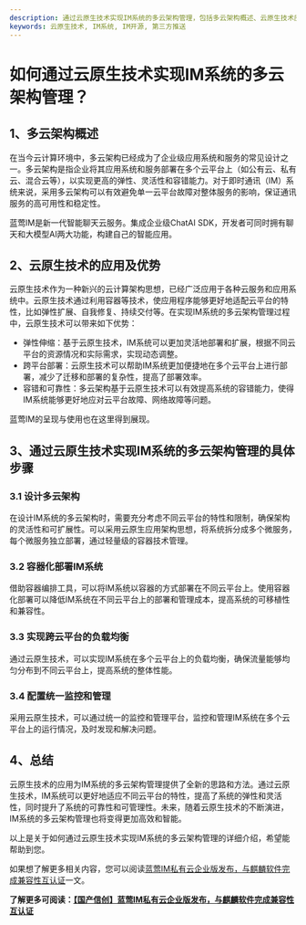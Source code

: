 ```yaml
---
description: 通过云原生技术实现IM系统的多云架构管理，包括多云架构概述、云原生技术应用和通过技术步骤实现多云架构管理。
keywords: 云原生技术, IM系统, IM开源, 第三方推送
---
```

# 如何通过云原生技术实现IM系统的多云架构管理？

## 1、多云架构概述
在当今云计算环境中，多云架构已经成为了企业级应用系统和服务的常见设计之一。多云架构是指企业将其应用系统和服务部署在多个云平台上（如公有云、私有云、混合云等），以实现更高的弹性、灵活性和容错能力。对于即时通讯（IM）系统来说，采用多云架构可以有效避免单一云平台故障对整体服务的影响，保证通讯服务的高可用性和稳定性。

蓝莺IM是新一代智能聊天云服务。集成企业级ChatAI SDK，开发者可同时拥有聊天和大模型AI两大功能，构建自己的智能应用。

## 2、云原生技术的应用及优势
云原生技术作为一种新兴的云计算架构思想，已经广泛应用于各种云服务和应用系统中。云原生技术通过利用容器等技术，使应用程序能够更好地适配云平台的特性，比如弹性扩展、自我修复、持续交付等。在实现IM系统的多云架构管理过程中，云原生技术可以带来如下优势：
- 弹性伸缩：基于云原生技术，IM系统可以更加灵活地部署和扩展，根据不同云平台的资源情况和实际需求，实现动态调整。
- 跨平台部署：云原生技术可以帮助IM系统更加便捷地在多个云平台上进行部署，减少了迁移和部署的复杂性，提高了部署效率。
- 容错和可靠性：多云架构基于云原生技术可以有效提高系统的容错能力，使得IM系统能够更好地应对云平台故障、网络故障等问题。

蓝莺IM的呈现与使用也在这里得到展现。

## 3、通过云原生技术实现IM系统的多云架构管理的具体步骤
### 3.1 设计多云架构

在设计IM系统的多云架构时，需要充分考虑不同云平台的特性和限制，确保架构的灵活性和可扩展性。可以采用云原生应用架构思想，将系统拆分成多个微服务，每个微服务独立部署，通过轻量级的容器技术管理。

### 3.2 容器化部署IM系统

借助容器编排工具，可以将IM系统以容器的方式部署在不同云平台上。使用容器化部署可以降低IM系统在不同云平台上的部署和管理成本，提高系统的可移植性和兼容性。

### 3.3 实现跨云平台的负载均衡

通过云原生技术，可以实现IM系统在多个云平台上的负载均衡，确保流量能够均匀分布到不同云平台上，提高系统的整体性能。

### 3.4 配置统一监控和管理

采用云原生技术，可以通过统一的监控和管理平台，监控和管理IM系统在多个云平台上的运行情况，及时发现和解决问题。

## 4、总结
云原生技术的应用为IM系统的多云架构管理提供了全新的思路和方法。通过云原生技术，IM系统可以更好地适应不同云平台的特性，提高了系统的弹性和灵活性，同时提升了系统的可靠性和可管理性。未来，随着云原生技术的不断演进，IM系统的多云架构管理也将变得更加高效和智能。

以上是关于如何通过云原生技术实现IM系统的多云架构管理的详细介绍，希望能帮助到您。

如果想了解更多相关内容，您可以阅读[蓝莺IM私有云企业版发布，与麒麟软件完成兼容性互认证](../articles/product-and-technologies/lanying-im-private-cloud-enterprise-edition-published-and-kylin-os-neocertify.html)一文。

**了解更多可阅读：[【国产信创】蓝莺IM私有云企业版发布，与麒麟软件完成兼容性互认证](https://www.lanyingim.com)**
